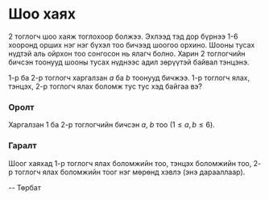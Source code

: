 Шоо хаях
========
2 тоглогч шоо хаяж тоглохоор болжээ. Эхлээд тэд дор бүрнээ $1$-$6$ хооронд орших
нэг нэг бүхэл тоо бичээд шоогоо орхино. Шооны тусах нүдтэй аль ойрхон тоо
сонгосон нь ялагч болно. Харин $2$ тоглогчийн бичсэн тоонууд шооны тусах нүднээс
адил зөрүүтэй байвал тэнцэнэ.

$1$-р ба $2$-р тоглогч харгалзан $a$ ба $b$ тоонууд бичжээ. $1$-р тоглогч ялах,
тэнцэх, 2-р тоглогч ялах боломж тус тус хэд байгаа вэ?


### Оролт
Харгалзан $1$ ба $2$-р тоглогчийн бичсэн $a$, $b$ тоо ($1 ≤ a, b ≤ 6$).


### Гаралт
Шоог хаяхад $1$-р тоглогч ялах боломжийн тоо, тэнцэх боломжийн тоо, $2$-р
тоглогч ялах боломжийн тоог нэг мөрөнд хэвлэ (энэ дарааллаар).

-- Төрбат
